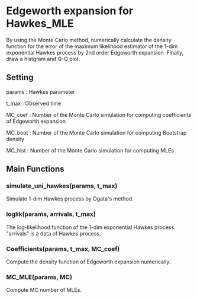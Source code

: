 # Edgeworth expansion for Hawkes_MLE
By using the Monte Carlo method, numerically calculate the density function for the error of the maximum likelihood estimator of the 1-dim exponential Hawkes process by 2nd order Edgeworth expansion.
Finally, draw a histgram and Q-Q plot.

## Setting
params  : Hawkes parameter

t_max : Observed time

MC_coef : Number of the Monte Carlo simulation for computing coefficients of Edgeworth expansion

MC_boot : Number of the Monte Carlo simulation for computing Bootstrap density

MC_hist : Number of the Monte Carlo simulation for computing MLEs

## Main Functions
### simulate_uni_hawkes(params, t_max)
Simulate 1-dim Hawkes process by Ogata's method.

### loglik(params, arrivals, t_max)
The log-likelihood function of the 1-dim exponential Hawkes process. "arrivals" is a data of Hawkes process.

### Coefficients(params, t_max, MC_coef)
Compute the density function of Edgeworth expansion numerically.

### MC_MLE(params, MC)
Compute MC number of MLEs.
